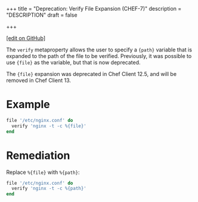 +++
title = "Deprecation: Verify File Expansion (CHEF-7)"
description = "DESCRIPTION"
draft = false




  
    
    
    
    
+++    

[\[edit on
GitHub\]](https://github.com/chef/chef-web-docs/blob/master/chef_master/source/deprecations_verify_file.rst)

<meta name="robots" content="noindex">

The `verify` metaproperty allows the user to specify a `{path}` variable
that is expanded to the path of the file to be verified. Previously, it
was possible to use `{file}` as the variable, but that is now
deprecated.

The `{file}` expansion was deprecated in Chef Client 12.5, and will be
removed in Chef Client 13.

Example
=======

``` ruby
file '/etc/nginx.conf' do
  verify 'nginx -t -c %{file}'
end
```

Remediation
===========

Replace `%{file}` with `%{path}`:

``` ruby
file '/etc/nginx.conf' do
  verify 'nginx -t -c %{path}'
end
```
